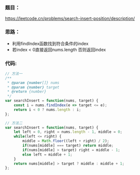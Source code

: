 <!--
 * @Description: Stay hungry，Stay foolish
 * @Author: Huccct
 * @Date: 2023-05-23 19:25:27
 * @LastEditors: Huccct
 * @LastEditTime: 2023-05-23 19:50:40
-->
### **题目：**
https://leetcode.cn/problems/search-insert-position/description/


### **思路：** 
* 利用findIndex函数找到符合条件的index
* 若index < 0直接返回nums.length 否则返回index


### **代码:**
```js
// 方法一
/**
 * @param {number[]} nums
 * @param {number} target
 * @return {number}
 */
var searchInsert = function(nums, target) {
    const i = nums.findIndex(e => target <= e);
    return i < 0 ? nums.length : i;
};

// 方法二
var searchInsert = function(nums, target) {
    let left = 0, right = nums.length - 1, middle = 0;
    while(left <= right) {
        middle = Math.floor((left + right) / 2);
        if(nums[middle] === target) return middle;
        if(nums[middle] > target) right = middle - 1;
        else left = middle + 1;
    }
    return nums[middle] > target ? middle : middle + 1;
};
```